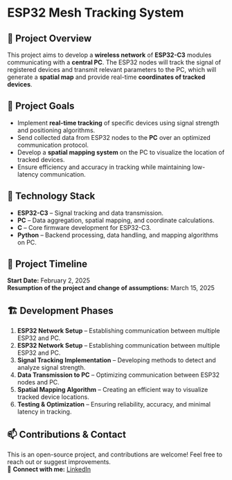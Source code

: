 # **ESP32 Mesh Tracking System**

## 📌 **Project Overview**
This project aims to develop a **wireless network** of **ESP32-C3** modules communicating with a **central PC**. The ESP32 nodes will track the signal of registered devices and transmit relevant parameters to the PC, which will generate a **spatial map** and provide real-time **coordinates of tracked devices**.

## 🚀 **Project Goals**
- Implement **real-time tracking** of specific devices using signal strength and positioning algorithms.
- Send collected data from ESP32 nodes to the **PC** over an optimized communication protocol.
- Develop a **spatial mapping system** on the PC to visualize the location of tracked devices.
- Ensure efficiency and accuracy in tracking while maintaining low-latency communication.

## 🔧 **Technology Stack**
- **ESP32-C3** – Signal tracking and data transmission.
- **PC** – Data aggregation, spatial mapping, and coordinate calculations.
- **C** – Core firmware development for ESP32-C3.
- **Python** – Backend processing, data handling, and mapping algorithms on PC.

## 📅 **Project Timeline**
**Start Date:** February 2, 2025  
**Resumption of the project and change of assumptions:** March 15, 2025 

## 🏗 **Development Phases**
1. **ESP32 Network Setup** – Establishing communication between multiple ESP32 and PC.
1. **ESP32 Network Setup** – Establishing communication between multiple ESP32 and PC.
2. **Signal Tracking Implementation** – Developing methods to detect and analyze signal strength.
3. **Data Transmission to PC** – Optimizing communication between ESP32 nodes and PC.
4. **Spatial Mapping Algorithm** – Creating an efficient way to visualize tracked device locations.
5. **Testing & Optimization** – Ensuring reliability, accuracy, and minimal latency in tracking.

## 📫 **Contributions & Contact**
This is an open-source project, and contributions are welcome! Feel free to reach out or suggest improvements.  
🔗 **Connect with me:** [LinkedIn](https://www.linkedin.com/in/grzegorz-globisz/?locale=en_US)
